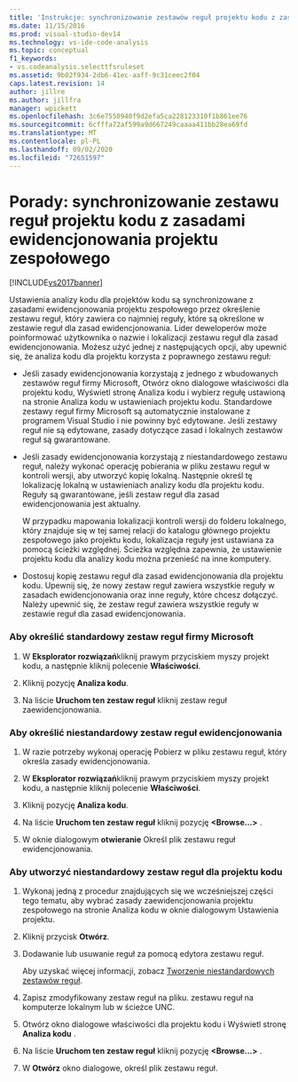```yaml
---
title: 'Instrukcje: synchronizowanie zestawów reguł projektu kodu z zasadami ewidencjonowania projektu zespołowego | Microsoft Docs'
ms.date: 11/15/2016
ms.prod: visual-studio-dev14
ms.technology: vs-ide-code-analysis
ms.topic: conceptual
f1_keywords:
- vs.codeanalysis.selecttfsruleset
ms.assetid: 9b02f934-2db6-41ec-aaff-9c31ceec2f04
caps.latest.revision: 14
author: jillre
ms.author: jillfra
manager: wpickett
ms.openlocfilehash: 3c6e7550940f9d2efa5ca228123310f1b861ee76
ms.sourcegitcommit: 6cfffa72af599a9d667249caaaa411bb28ea69fd
ms.translationtype: MT
ms.contentlocale: pl-PL
ms.lasthandoff: 09/02/2020
ms.locfileid: "72651597"
---
```

# <a name="how-to-synchronize-code-project-rule-sets-with-team-project-check-in-policy"></a>Porady: synchronizowanie zestawu reguł projektu kodu z zasadami ewidencjonowania projektu zespołowego
[!INCLUDE[vs2017banner](../includes/vs2017banner.md)]

Ustawienia analizy kodu dla projektów kodu są synchronizowane z zasadami ewidencjonowania projektu zespołowego przez określenie zestawu reguł, który zawiera co najmniej reguły, które są określone w zestawie reguł dla zasad ewidencjonowania. Lider deweloperów może poinformować użytkownika o nazwie i lokalizacji zestawu reguł dla zasad ewidencjonowania. Możesz użyć jednej z następujących opcji, aby upewnić się, że analiza kodu dla projektu korzysta z poprawnego zestawu reguł:

- Jeśli zasady ewidencjonowania korzystają z jednego z wbudowanych zestawów reguł firmy Microsoft, Otwórz okno dialogowe właściwości dla projektu kodu, Wyświetl stronę Analiza kodu i wybierz regułę ustawioną na stronie Analiza kodu w ustawieniach projektu kodu. Standardowe zestawy reguł firmy Microsoft są automatycznie instalowane z programem Visual Studio i nie powinny być edytowane. Jeśli zestawy reguł nie są edytowane, zasady dotyczące zasad i lokalnych zestawów reguł są gwarantowane.

- Jeśli zasady ewidencjonowania korzystają z niestandardowego zestawu reguł, należy wykonać operację pobierania w pliku zestawu reguł w kontroli wersji, aby utworzyć kopię lokalną. Następnie określ tę lokalizację lokalną w ustawieniach analizy kodu dla projektu kodu. Reguły są gwarantowane, jeśli zestaw reguł dla zasad ewidencjonowania jest aktualny.

     W przypadku mapowania lokalizacji kontroli wersji do folderu lokalnego, który znajduje się w tej samej relacji do katalogu głównego projektu zespołowego jako projektu kodu, lokalizacja reguły jest ustawiana za pomocą ścieżki względnej. Ścieżka względna zapewnia, że ustawienie projektu kodu dla analizy kodu można przenieść na inne komputery.

- Dostosuj kopię zestawu reguł dla zasad ewidencjonowania dla projektu kodu. Upewnij się, że nowy zestaw reguł zawiera wszystkie reguły w zasadach ewidencjonowania oraz inne reguły, które chcesz dołączyć. Należy upewnić się, że zestaw reguł zawiera wszystkie reguły w zestawie reguł dla zasad ewidencjonowania.

### <a name="to-specify-a-microsoft-standard-rule-set"></a>Aby określić standardowy zestaw reguł firmy Microsoft

1. W **Eksplorator rozwiązań**kliknij prawym przyciskiem myszy projekt kodu, a następnie kliknij polecenie **Właściwości**.

2. Kliknij pozycję **Analiza kodu**.

3. Na liście **Uruchom ten zestaw reguł** kliknij zestaw reguł zaewidencjonowania.

### <a name="to-specify-a-custom-check-in-policy-rule-set"></a>Aby określić niestandardowy zestaw reguł ewidencjonowania

1. W razie potrzeby wykonaj operację Pobierz w pliku zestawu reguł, który określa zasady ewidencjonowania.

2. W **Eksplorator rozwiązań**kliknij prawym przyciskiem myszy projekt kodu, a następnie kliknij polecenie **Właściwości**.

3. Kliknij pozycję **Analiza kodu**.

4. Na liście **Uruchom ten zestaw reguł** kliknij pozycję **\<Browse...>** .

5. W oknie dialogowym **otwieranie** Określ plik zestawu reguł ewidencjonowania.

### <a name="to-create-a-custom-rule-set-for-a-code-project"></a>Aby utworzyć niestandardowy zestaw reguł dla projektu kodu

1. Wykonaj jedną z procedur znajdujących się we wcześniejszej części tego tematu, aby wybrać zasady zaewidencjonowania projektu zespołowego na stronie Analiza kodu w oknie dialogowym Ustawienia projektu.

2. Kliknij przycisk **Otwórz**.

3. Dodawanie lub usuwanie reguł za pomocą edytora zestawu reguł.

     Aby uzyskać więcej informacji, zobacz [Tworzenie niestandardowych zestawów reguł](../code-quality/creating-custom-code-analysis-rule-sets.md).

4. Zapisz zmodyfikowany zestaw reguł na pliku. zestawu reguł na komputerze lokalnym lub w ścieżce UNC.

5. Otwórz okno dialogowe właściwości dla projektu kodu i Wyświetl stronę **Analiza kodu** .

6. Na liście **Uruchom ten zestaw reguł** kliknij pozycję **\<Browse...>** .

7. W **Otwórz** okno dialogowe, określ plik zestawu reguł.

